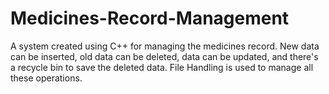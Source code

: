 # Medicines-Record-Management
A system created using C++ for managing the medicines record. New data can be inserted, old data can be deleted, data can be updated, and there's a recycle bin to save the deleted data. File Handling is used to manage all these operations.
